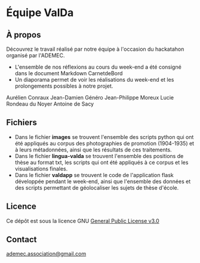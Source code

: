 # Équipe ValDa

## À propos
Découvrez le travail réalisé par notre équipe à l'occasion du hackatahon organisé par l'ADEMEC.

* L'ensemble de nos réflexions au cours du week-end a été consigné dans le document Markdown CarnetdeBord
* Un diaporama permet de voir les réalisations du week-end et les prolongements possibles à notre projet.

Aurélien Conraux
Jean-Damien Généro
Jean-Philippe Moreux
Lucie Rondeau du Noyer
Antoine de Sacy


## Fichiers
* Dans le fichier **images** se trouvent l'ensemble des scripts python qui ont été appliqués au corpus des photographies de promotion (1904-1935) et à leurs métadonnées, ainsi que les résultats de ces traitements. 
* Dans le fichier **lingua-valda** se trouvent l'ensemble des positions de thèse au format txt, les scripts qui ont été appliqués à ce corpus et les visualisations finales.
* Dans le fichier **valdapp** se trouvent le code de l'application flask développée pendant le week-end, ainsi que l'ensemble des données et des scripts permettant de géolocaliser les sujets de thèse d'école.


## Licence
Ce dépôt est sous la licence GNU [General Public License v3.0](https://github.com/ademec/Valda/blob/flask/LICENSE)

## Contact
ademec.association@gmail.com
